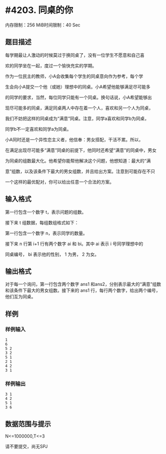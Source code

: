# #4203. 同桌的你

内存限制：256 MiB时间限制：40 Sec

## 题目描述

每学期最让人激动的时候莫过于换同桌了，没有一位学生不愿意和自己喜

欢的同学坐在一起，度过一个愉快充实的学期。

作为一位民主的教师，小A会收集每个学生的同桌意向作为参考，每个学

生会向小A提交一个他（或她）理想中的同桌。小A希望他能够满足尽可能多

的同学的要求，当然，每位同学只能有一个同桌。换句话说，小A希望能够出

现尽可能多的同桌，满足同桌两人中存在着一个人，喜欢和另一个人为同桌，

我们不妨把这样的同桌成为&ldquo;满意&rdquo;同桌。注意，同学a喜欢和同学b为同桌，

同学b不一定喜欢和同学a为同桌。

小A同时还是一个异性恋主义者，他信奉：男女搭配，干活不累。所以，

在满足出现尽可能多&ldquo;满意&rdquo;同桌的前提下，他同时还希望&ldquo;满意&rdquo;的同桌中，男女

为同桌的组数最大化。他希望你能帮他解决这个问题，他想知道：最大的&ldquo;满

意&rdquo;组数，以及该条件下最大的男女组数，并且给出方案。注意到可能存在不只

一个这样的最优配对，你可以给出任意一个合法的方案。

## 输入格式

第一行包含一个数字 t，表示问题的组数。

接下来 t 组数据，每组数组格式如下：

第一行包含一个数字 n，表示同学的数量。

接下来 n 行第 i+1 行有两个数字 ai 和 bi。其中 ai 表示 i 号同学理想中的

同桌编号， bi 表示他的性别， 1 为男， 2 为女。

## 输出格式

对于每一个询问，第一行包含两个数字 ans1 和ans2，分别表示最大的&ldquo;满意&rdquo;组数和该条件下最大的男女组数。接下来的 ans1 行，每行两个数字，给出两个编号，他们互为同桌。

## 样例

### 样例输入

    
    1
    6
    5 2
    3 2
    5 1
    2 1
    4 2
    3 1
    

### 样例输出

    
    3 1
    4 2
    5 1
    3 6
    

## 数据范围与提示

N<=1000000,T<=3

请不要提交，尚无SPJ
